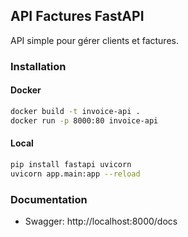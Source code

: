 ## API Factures FastAPI

API simple pour gérer clients et factures.

### Installation

#### Docker
```bash
docker build -t invoice-api .
docker run -p 8000:80 invoice-api
```

#### Local
```bash
pip install fastapi uvicorn
uvicorn app.main:app --reload
```

### Documentation
- Swagger: http://localhost:8000/docs

